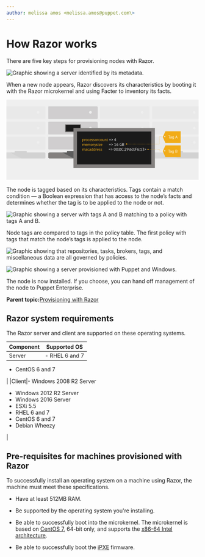 ```yaml
---
author: melissa amos <melissa.amos@puppet.com\>
---
```


# How Razor works

There are five key steps for provisioning nodes with Razor.

![Graphic showing a server identified by its metadata.](razor-1.png "
               Razor identifies a node")

When a new node appears, Razor discovers its characteristics by booting it with the Razor microkernel and using Facter to inventory its facts.

![Graphic showing a server tagged based on its metadata.](razor-2.png "The node is tagged")

The node is tagged based on its characteristics. Tags contain a match condition — a Boolean expression that has access to the node’s facts and determines whether the tag is to be applied to the node or not.

![Graphic showing a server with tags A and B matching to a policy with tags A and B.](razor-3.png "The node tags match a Razor
               policy ")

Node tags are compared to tags in the policy table. The first policy with tags that match the node’s tags is applied to the node.

![Graphic showing that repositories, tasks, brokers, tags, and miscellaneous data are all governed by policies.](razor-4.png "Policies pull together all the provisioning
               elements")

![Graphic showing a server provisioned with Puppet and Windows.](razor-5.png "
               Razor provisions the node ")

The node is now installed. If you choose, you can hand off management of the node to Puppet Enterprise.

**Parent topic:**[Provisioning with Razor](provisioning_with_razor.md)

## Razor system requirements

The Razor server and client are supported on these operating systems.

|Component|Supported OS|
|---------|------------|
|Server|-   RHEL 6 and 7

-   CentOS 6 and 7


|
|Client|-   Windows 2008 R2 Server
-   Windows 2012 R2 Server
-   Windows 2016 Server
-   ESXi 5.5
-   RHEL 6 and 7
-   CentOS 6 and 7
-   Debian Wheezy

|

## Pre-requisites for machines provisioned with Razor

To successfully install an operating system on a machine using Razor, the machine must meet these specifications.

-   Have at least 512MB RAM.

-   Be supported by the operating system you're installing.

-   Be able to successfully boot into the microkernel. The microkernel is based on [CentOS 7](https://wiki.centos.org/Manuals/ReleaseNotes/CentOS7), 64-bit only, and supports the [x86-64 Intel architecture](https://en.wikipedia.org/wiki/X86-64).

-   Be able to successfully boot the [iPXE](http://ipxe.org/) firmware.


